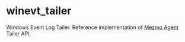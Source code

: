 # winevt_tailer
Windows Event Log Tailer. Reference implementation of [Mezmo Agent](https://github.com/logdna/logdna-agent-v2) Tailer API.
